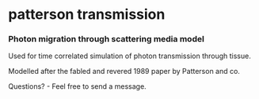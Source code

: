 # patterson transmission
### Photon migration through scattering media model

Used for time correlated simulation of photon transmission through tissue.

Modelled after the fabled and revered 1989 paper by Patterson and co.

Questions? - Feel free to send a message.

